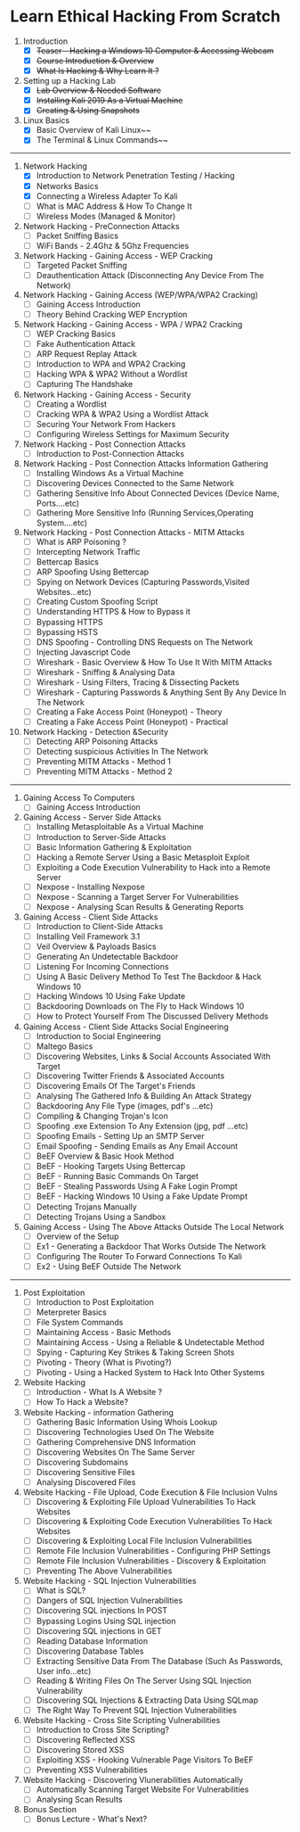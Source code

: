 # Learn Ethical Hacking From Scratch

1. Introduction
    - [x] ~~Teaser - Hacking a Windows 10 Computer & Accessing Webcam~~
    - [x] ~~Course Introduction & Overview~~
    - [x] ~~What Is Hacking & Why Learn It ?~~
1. Setting up a Hacking Lab
    - [x] ~~Lab Overview & Needed Software~~
    - [x] ~~Installing Kali 2019 As a Virtual Machine~~
    - [x] ~~Creating & Using Snapshots~~
1. Linux Basics
    - [x] Basic Overview of Kali Linux~~
    - [x] The Terminal & Linux Commands~~
---
1. Network Hacking
    - [x] Introduction to Network Penetration Testing / Hacking
    - [x] Networks Basics
    - [x] Connecting a Wireless Adapter To Kali
    - [ ] What is MAC Address & How To Change It
    - [ ] Wireless Modes (Managed & Monitor)

1. Network Hacking - PreConnection Attacks
    - [ ] Packet Sniffing Basics
    - [ ] WiFi Bands - 2.4Ghz & 5Ghz Frequencies

1. Network Hacking - Gaining Access - WEP Cracking
    - [ ] Targeted Packet Sniffing
    - [ ] Deauthentication Attack (Disconnecting Any Device From The Network)

1. Network Hacking - Gaining Access (WEP/WPA/WPA2 Cracking)
    - [ ] Gaining Access Introduction
    - [ ] Theory Behind Cracking WEP Encryption
1. Network Hacking - Gaining Access - WPA / WPA2 Cracking
    - [ ] WEP Cracking Basics
    - [ ] Fake Authentication Attack
    - [ ] ARP Request Replay Attack
    - [ ] Introduction to WPA and WPA2 Cracking
    - [ ] Hacking WPA & WPA2 Without a Wordlist
    - [ ] Capturing The Handshake
1. Network Hacking - Gaining Access - Security
    - [ ] Creating a Wordlist
    - [ ] Cracking WPA & WPA2 Using a Wordlist Attack
    - [ ] Securing Your Network From Hackers
    - [ ] Configuring Wireless Settings for Maximum Security
1. Network Hacking - Post Connection Attacks
    - [ ] Introduction to Post-Connection Attacks
1. Network Hacking - Post Connection Attacks Information Gathering
    - [ ] Installing Windows As a Virtual Machine
    - [ ] Discovering Devices Connected to the Same Network
    - [ ] Gathering Sensitive Info About Connected Devices (Device Name, Ports....etc)
    - [ ] Gathering More Sensitive Info (Running Services,Operating System....etc)
1. Network Hacking - Post Connection Attacks - MITM Attacks
    - [ ] What is ARP Poisoning ?
    - [ ] Intercepting Network Traffic
    - [ ] Bettercap Basics
    - [ ] ARP Spoofing Using Bettercap
    - [ ] Spying on Network Devices (Capturing Passwords,Visited Websites...etc)
    - [ ] Creating Custom Spoofing Script
    - [ ] Understanding HTTPS & How to Bypass it
    - [ ] Bypassing HTTPS
    - [ ] Bypassing HSTS
    - [ ] DNS Spoofing - Controlling DNS Requests on The Network
    - [ ] Injecting Javascript Code
    - [ ] Wireshark - Basic Overview & How To Use It With MITM Attacks
    - [ ] Wireshark - Sniffing & Analysing Data
    - [ ] Wireshark - Using Filters, Tracing & Dissecting Packets
    - [ ] Wireshark - Capturing Passwords & Anything Sent By Any Device In The Network
    - [ ] Creating a Fake Access Point (Honeypot) - Theory
    - [ ] Creating a Fake Access Point (Honeypot) - Practical
1. Network Hacking - Detection &Security
    - [ ] Detecting ARP Poisoning Attacks
    - [ ] Detecting suspicious Activities In The Network
    - [ ] Preventing MITM Attacks - Method 1
    - [ ] Preventing MITM Attacks - Method 2
---
1. Gaining Access To Computers
    - [ ] Gaining Access Introduction
1. Gaining Access - Server Side Attacks
    - [ ] Installing Metasploitable As a Virtual Machine
    - [ ] Introduction to Server-Side Attacks
    - [ ] Basic Information Gathering & Exploitation
    - [ ] Hacking a Remote Server Using a Basic Metasploit Exploit
    - [ ] Exploiting a Code Execution Vulnerability to Hack into a Remote Server
    - [ ] Nexpose - Installing Nexpose
    - [ ] Nexpose - Scanning a Target Server For Vulnerabilities
    - [ ] Nexpose - Analysing Scan Results & Generating Reports
1. Gaining Access - Client Side Attacks
    - [ ] Introduction to Client-Side Attacks
    - [ ] Installing Veil Framework 3.1
    - [ ] Veil Overview & Payloads Basics
    - [ ] Generating An Undetectable Backdoor
    - [ ] Listening For Incoming Connections
    - [ ] Using A Basic Delivery Method To Test The Backdoor & Hack Windows 10
    - [ ] Hacking Windows 10 Using Fake Update
    - [ ] Backdooring Downloads on The Fly to Hack Windows 10
    - [ ] How to Protect Yourself From The Discussed Delivery Methods
1. Gaining Access - Client Side Attacks Social Engineering
    - [ ] Introduction to Social Engineering
    - [ ] Maltego Basics
    - [ ] Discovering Websites, Links & Social Accounts Associated With Target
    - [ ] Discovering Twitter Friends & Associated Accounts
    - [ ] Discovering Emails Of The Target's Friends
    - [ ] Analysing The Gathered Info & Building An Attack Strategy
    - [ ] Backdooring Any File Type (images, pdf's ...etc)
    - [ ] Compiling & Changing Trojan's Icon
    - [ ] Spoofing .exe Extension To Any Extension (jpg, pdf ...etc)
    - [ ] Spoofing Emails - Setting Up an SMTP Server
    - [ ] Email Spoofing - Sending Emails as Any Email Account
    - [ ] BeEF Overview & Basic Hook Method
    - [ ] BeEF - Hooking Targets Using Bettercap
    - [ ] BeEF - Running Basic Commands On Target
    - [ ] BeEF - Stealing Passwords Using A Fake Login Prompt
    - [ ] BeEF - Hacking Windows 10 Using a Fake Update Prompt
    - [ ] Detecting Trojans Manually
    - [ ] Detecting Trojans Using a Sandbox
1. Gaining Access - Using The Above Attacks Outside The Local Network
    - [ ] Overview of the Setup
    - [ ] Ex1 - Generating a Backdoor That Works Outside The Network
    - [ ] Configuring The Router To Forward Connections To Kali
    - [ ] Ex2 - Using BeEF Outside The Network
---
1. Post Exploitation
    - [ ] Introduction to Post Exploitation
    - [ ] Meterpreter Basics
    - [ ] File System Commands
    - [ ] Maintaining Access - Basic Methods
    - [ ] Maintaining Access - Using a Reliable & Undetectable Method
    - [ ] Spying - Capturing Key Strikes & Taking Screen Shots
    - [ ] Pivoting - Theory (What is Pivoting?)
    - [ ] Pivoting - Using a Hacked System to Hack Into Other Systems
1. Website Hacking
    - [ ] Introduction - What Is A Website ?
    - [ ] How To Hack a Website?
1. Website Hacking - information Gathering
    - [ ] Gathering Basic Information Using Whois Lookup
    - [ ] Discovering Technologies Used On The Website
    - [ ] Gathering Comprehensive DNS Information
    - [ ] Discovering Websites On The Same Server
    - [ ] Discovering Subdomains
    - [ ] Discovering Sensitive Files
    - [ ] Analysing Discovered Files
1. Website Hacking - File Upload, Code Execution & File Inclusion Vulns
    - [ ] Discovering & Exploiting File Upload Vulnerabilities To Hack Websites
    - [ ] Discovering & Exploiting Code Execution Vulnerabilities To Hack Websites
    - [ ] Discovering & Exploiting Local File Inclusion Vulnerabilities
    - [ ] Remote File Inclusion Vulnerabilities - Configuring PHP Settings
    - [ ] Remote File Inclusion Vulnerabilities - Discovery & Exploitation
    - [ ] Preventing The Above Vulnerabilities
1. Website Hacking - SQL Injection Vulnerabilities
    - [ ] What is SQL?
    - [ ] Dangers of SQL Injection Vulnerabilities
    - [ ] Discovering SQL injections In POST
    - [ ] Bypassing Logins Using SQL injection
    - [ ] Discovering SQL injections in GET
    - [ ] Reading Database Information
    - [ ] Discovering Database Tables
    - [ ] Extracting Sensitive Data From The Database (Such As Passwords, User info...etc)
    - [ ] Reading & Writing Files On The Server Using SQL Injection Vulnerability
    - [ ] Discovering SQL Injections & Extracting Data Using SQLmap
    - [ ] The Right Way To Prevent SQL Injection Vulnerabilities
1. Website Hacking - Cross Site Scripting Vulnerabilities
    - [ ] Introduction to Cross Site Scripting?
    - [ ] Discovering Reflected XSS
    - [ ] Discovering Stored XSS
    - [ ] Exploiting XSS - Hooking Vulnerable Page Visitors To BeEF
    - [ ] Preventing XSS Vulnerabilities
1. Website Hacking - Discovering Vlunerabilities Automatically
    - [ ] Automatically Scanning Target Website For Vulnerabilities
    - [ ] Analysing Scan Results
1. Bonus Section
    - [ ] Bonus Lecture - What's Next?
